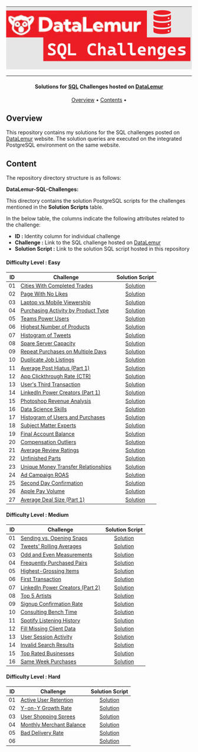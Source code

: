 ![Project Logo](https://github.com/Ereh11/DateLemur-SQL-Interview-Questions/blob/main/Resources/datalemurcover.jpg)

---

<h4 align="center">Solutions for <a href="" target="_blank">SQL</a> Challenges hosted on <a href="https://datalemur.com?referralCode=hRH4ho3l" target="_blank">DataLemur</a> </h4>

<p align="center">
  <a href="#overview">Overview</a> •
  <a href="#content">Contents</a> •
</p>

## Overview

This repository contains my solutions for the SQL challenges posted on [DataLemur](https://datalemur.com/sql-interview-questions) website. The solution queries are executed on the integrated PostgreSQL environment on the same website.


## Content

The repository directory structure is as follows:

**DataLemur-SQL-Challenges:**

This directory contains the solution PostgreSQL scripts for the challenges mentioned in the **Solution Scripts** table.


In the below table, the columns indicate the following attributes related to the challenge:

- **ID :** Identity column for individual challenge
- **Challenge :** Link to the SQL challenge hosted on [DataLemur](https://datalemur.com/sql-interview-questions)
- **Solution Script :** Link to the solution SQL script hosted in this repository

#### Difficulty Level : Easy

| ID | Challenge | Solution Script |
|:------:|------------|:---------:|
| 01 | [Cities With Completed Trades](https://datalemur.com/questions/completed-trades) | [Solution](https://github.com/Ereh11/DateLemur-SQL-Interview-Questions/blob/main/DataLemur-SQL-Challenges/Easy/Cities%20With%20Completed%20Trades.sql)
| 02 | [Page With No Likes](https://datalemur.com/questions/sql-page-with-no-likes) | [Solution](https://github.com/Ereh11/DateLemur-SQL-Interview-Questions/blob/main/DataLemur-SQL-Challenges/Easy/Page%20With%20No%20Likes.sql)
| 03 | [Laptop vs Mobile Viewership](https://datalemur.com/questions/laptop-mobile-viewership) | [Solution](https://github.com/Ereh11/DateLemur-SQL-Interview-Questions/blob/main/DataLemur-SQL-Challenges/Easy/Laptop%20vs.%20Mobile%20Viewership.sql)
| 04 | [Purchasing Activity by Product Type](https://datalemur.com/questions/sql-purchasing-activity) | [Solution](01_SCRIPTS/Easy/04_easy_amazon_purchasing_activity_by_product_type.sql)
| 05 | [Teams Power Users](https://datalemur.com/questions/teams-power-users) | [Solution](01_SCRIPTS/Easy/05_easy_microsoft_teams_power_users.sql)
| 06 | [Highest Number of Products](https://datalemur.com/questions/sql-highest-products) | [Solution](01_SCRIPTS/Easy/06_easy_ebay_highest_number_of_products.sql)
| 07 | [Histogram of Tweets](https://datalemur.com/questions/sql-histogram-tweets) | [Solution](01_SCRIPTS/Easy/07_easy_twitter_histogram_of_tweets.sql)
| 08 | [Spare Server Capacity](https://datalemur.com/questions/sql-spare-server-capacity) | [Solution](01_SCRIPTS/Easy/08_easy_microsoft_spare_server_capacity.sql)
| 09 | [Repeat Purchases on Multiple Days](https://datalemur.com/questions/sql-repeat-purchases) | [Solution](01_SCRIPTS/Easy/09_easy_stitchfix_repeat_purchases_on_multiple_days.sql)
| 10 | [Duplicate Job Listings](https://datalemur.com/questions/duplicate-job-listings) | [Solution](https://github.com/Ereh11/DateLemur-SQL-Interview-Questions/blob/main/DataLemur-SQL-Challenges/Easy/Duplicate%20Job%20Listings.sql)
| 11 | [Average Post Hiatus (Part 1)](https://datalemur.com/questions/sql-average-post-hiatus-1) | [Solution](01_SCRIPTS/Easy/11_easy_facebook_average_post_hiatus_part_1.sql)
| 12 | [App Clickthrough Rate (CTR)](https://datalemur.com/questions/sql-app-ctr) | [Solution](01_SCRIPTS/Easy/12_easy_facebook_app_clickthrough_rate_ctr_.sql)
| 13 | [User's Third Transaction](https://datalemur.com/questions/sql-third-transaction) | [Solution](01_SCRIPTS/Easy/13_easy_uber_users_third_transaction.sql)
| 14 | [LinkedIn Power Creators (Part 1)](https://datalemur.com/questions/linkedin-power-creators) | [Solution](01_SCRIPTS/Easy/14_easy_linkedin_linkedin_power_creators_part_1_.sql)
| 15 | [Photoshop Revenue Analysis](https://datalemur.com/questions/photoshop-revenue-analysis) | [Solution](01_SCRIPTS/Easy/15_easy_adobe_photoshop_revenue_analysis.sql)
| 16 | [Data Science Skills](https://datalemur.com/questions/matching-skills) | [Solution](https://github.com/Ereh11/DateLemur-SQL-Interview-Questions/blob/main/DataLemur-SQL-Challenges/Easy/Data%20Science%20Skills.sql)
| 17 | [Histogram of Users and Purchases](https://datalemur.com/questions/histogram-users-purchases) | [Solution](01_SCRIPTS/Easy/17_easy_walmart_histogram_of_users_and_purchases.sql)
| 18 | [Subject Matter Experts](https://datalemur.com/questions/subject-matter-experts) | [Solution](01_SCRIPTS/Easy/18_easy_accenture_subject_matter_experts.sql)
| 19 | [Final Account Balance](https://datalemur.com/questions/final-account-balance) | [Solution](01_SCRIPTS/Easy/19_easy_paypal_final_account_balance.sql)
| 20 | [Compensation Outliers](https://datalemur.com/questions/compensation-outliers) | [Solution](01_SCRIPTS/Easy/20_easy_accenture_compensation_outliers.sql)
| 21 | [Average Review Ratings](https://datalemur.com/questions/sql-avg-review-ratings) | [Solution](01_SCRIPTS/Easy/21_easy_amazon_average_review_ratings.sql)
| 22 | [Unfinished Parts](https://datalemur.com/questions/tesla-unfinished-parts) | [Solution](https://github.com/Ereh11/DateLemur-SQL-Interview-Questions/blob/main/DataLemur-SQL-Challenges/Easy/Unfinished%20Parts.sql)
| 23 | [Unique Money Transfer Relationships](https://datalemur.com/questions/money-transfer-relationships) | [Solution](01_SCRIPTS/Easy/23_easy_paypal_unique_money_transfer_relationships.sql)
| 24 | [Ad Campaign ROAS](https://datalemur.com/questions/ad-campaign-roas) | [Solution](01_SCRIPTS/Easy/24_easy_google_ad_campaign_roas.sql)
| 25 | [Second Day Confirmation](https://datalemur.com/questions/second-day-confirmation) | [Solution](01_SCRIPTS/Easy/25_easy_tiktok_second_day_confirmation.sql)
| 26 | [Apple Pay Volume](https://datalemur.com/questions/apple-pay-volume) | [Solution](01_SCRIPTS/Easy/26_easy_visa_apple_pay_volume.sql)
| 27 | [Average Deal Size (Part 1)](https://datalemur.com/questions/sql-average-deal-size) | [Solution](01_SCRIPTS/Easy/27_easy_salesforce_average_deal_size_part_1.sql)


#### Difficulty Level : Medium

| ID | Challenge | Solution Script |
|:------:|------------|:---------:|
| 01 | [Sending vs. Opening Snaps](https://datalemur.com/questions/time-spent-snaps) | [Solution](01_SCRIPTS/Medium/01_medium_snapchat_sending_vs_opening_snaps.sql)
| 02 | [Tweets' Rolling Averages](https://datalemur.com/questions/rolling-average-tweets) | [Solution](01_SCRIPTS/Medium/02_medium_twitter_tweets_rolling_averages.sql)
| 03 | [Odd and Even Measurements](https://datalemur.com/questions/odd-even-measurements) | [Solution](01_SCRIPTS/Medium/03_medium_google_odd_and_even_measurements.sql)
| 04 | [Frequently Purchased Pairs](https://datalemur.com/questions/frequently-purchased-pairs) | [Solution](01_SCRIPTS/Medium/04_medium_walmart_frequently_purchased_pairs.sql)
| 05 | [Highest-Grossing Items](https://datalemur.com/questions/sql-highest-grossing) | [Solution](01_SCRIPTS/Medium/05_medium_amazon_highest_grossing_items.sql)
| 06 | [First Transaction](https://datalemur.com/questions/sql-first-transaction) | [Solution](01_SCRIPTS/Medium/06_medium_etsy_first_transaction.sql)
| 07 | [LinkedIn Power Creators (Part 2)](https://datalemur.com/questions/linkedin-power-creators-part2) | [Solution](01_SCRIPTS/Medium/07_medium_linkedin_linkedin_power_creators_part_2_.sql)
| 08 | [Top 5 Artists](https://datalemur.com/questions/top-fans-rank) | [Solution](01_SCRIPTS/Medium/08_medium_spotify_top_5_artists.sql)
| 09 | [Signup Confirmation Rate](https://datalemur.com/questions/signup-confirmation-rate) | [Solution](01_SCRIPTS/Medium/09_medium_tiktok_signup_confirmation_rate.sql)
| 10 | [Consulting Bench Time](https://datalemur.com/questions/consulting-bench-time) | [Solution](01_SCRIPTS/Medium/10_medium_google_consulting_bench_time.sql)
| 11 | [Spotify Listening History](https://datalemur.com/questions/spotify-listening-history) | [Solution](01_SCRIPTS/Medium/11_medium_spotify_spotify_listening_history.sql)
| 12 | [Fill Missing Client Data](https://datalemur.com/questions/fill-missing-product) | [Solution](01_SCRIPTS/Medium/12_medium_accenture_fill_missing_client_data.sql)
| 13 | [User Session Activity](https://datalemur.com/questions/sql-session-activity) | [Solution](01_SCRIPTS/Medium/13_medium_twitter_user_session_activity.sql)
| 14 | [Invalid Search Results](https://datalemur.com/questions/invalid-search-pct) | [Solution](01_SCRIPTS/Medium/14_medium_google_invalid_search_results.sql)
| 15 | [Top Rated Businesses](https://datalemur.com/questions/sql-top-businesses) | [Solution](01_SCRIPTS/Medium/15_medium_yelp_top_rated_businesses.sql)
| 16 | [Same Week Purchases](https://datalemur.com/questions/same-week-purchases) | [Solution](01_SCRIPTS/Medium/16_medium_etsy_same_week_purchases.sql)

#### Difficulty Level : Hard

| ID | Challenge | Solution Script |
|:------:|------------|:---------:|
| 01 | [Active User Retention](https://datalemur.com/questions/user-retention) | [Solution](01_SCRIPTS/Hard/01_hard_facebook_active_user_retention.sql)
| 02 | [Y-on-Y Growth Rate](https://datalemur.com/questions/yoy-growth-rate) | [Solution](01_SCRIPTS/Hard/02_hard_wayfair_yoy_growth_rate.sql)
| 03 | [User Shopping Sprees](https://datalemur.com/questions/amazon-shopping-spree) | [Solution](01_SCRIPTS/Hard/03_hard_amazon_user_shopping_sprees.sql)
| 04 | [Monthly Merchant Balance](https://datalemur.com/questions/sql-monthly-merchant-balance) | [Solution](01_SCRIPTS/Hard/04_hard_visa_monthly_merchant_balance.sql)
| 05 | [Bad Delivery Rate](https://datalemur.com/questions/sql-bad-experience) | [Solution](01_SCRIPTS/Hard/05_hard_doordash_bad_delivery_rate.sql)
| 06 | []() | [Solution](01_SCRIPTS/Hard)

